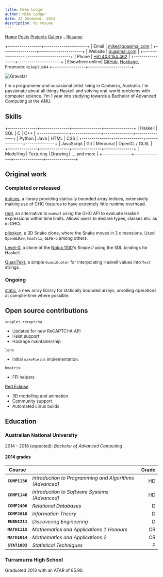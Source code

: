 ```yaml
---
title: Mike Ledger
author: Mike Ledger
date: 22 December, 2014
description: My resume
---
```


<div id="header">
<div id="navigation">
  <a href="/">Home</a>
  <a href="/posts">Posts</a>
  <a href="/projects">Projects</a>
  <a href="/gallery">Gallery</a>
  <a class="rss" href="/feed.xml">-</a>
  <a href="/resume.html">Resume</a>
</div>
<div id="details">

+-----------------+----------------------+
| Email           | <mike@quasimal.com>  | 
+-----------------+----------------------+
| Website         | [quasimal.com](http://quasimal.com) |
+-----------------+----------------------+
| Phone           | <a href="tel://+61403154462">+61 403 154 462</a>  |
+-----------------+----------------------+
| Elsewhere online| [GitHub](https://github.com/mikeplus64), [Hackage](http://hackage.haskell.org/user/MikeLedger), Freenode: `mikeplus64`
+-----------------+----------------------+

<img id="gravatar" alt="Gravatar" src="https://secure.gravatar.com/avatar/c9f4d28a5240e2b99d83a5848f49c01f?s=200" title="Gravatar (Wallace and Gromit: A Grand Day Out)" />
<div style="clear: both"></div>
</div>
</div>

<div id="content">

I'm a programmer and occasional artist living in Canberra, Australia. I'm
passionate about all things Haskell and solving real-world problems with
computer science. I'm 1 year into studying towards a Bachelor of Advanced
Computing at the ANU.

## Skills

<div id="skills">

+---------------+---------------+---------------+---------------+
| Haskell       | SQL           | C             | C++           |
+---------------+---------------+---------------+---------------+
| Python        | Java          | HTML          | CSS           |
+---------------+---------------+---------------+---------------+
| JavaScript    | Git           | Mercurial     | OpenGL / GLSL |
+---------------+---------------+---------------+---------------+
| Modelling     | Texturing     | Drawing       | ... and more  |
+---------------+---------------+---------------+---------------+

</div>

## Original work

### Completed or released

[indices](http://hackage.haskell.com/package/indices), a library providing
statically bounded array indices, extensively making use of GHC features to
have extremely little runtime overhead.

[repl](http://hackage.haskell.org/package/repl), an alternative to `mueval`
using the GHC API to evaluate Haskell expressions within time limits. Allows
users to declare types, classes etc. as in GHCi.

[plissken](http://quasimal.com/projects/plissken.html), a 3D Snake clone, where
the Snake moves in 3 dimensions. Used `OpenGLRaw`, `hmatrix`, `GLFW-b` among
others.

[Level-0](http://quasimal.com/projects/level_0.html), a clone of the
[Nokia 1100](https://en.wikipedia.org/wiki/Nokia_1100)'s *Snake II* using the
SDL bindings for Haskell.

[QuasiText](http://hackage.haskell.org/package/QuasiText), a simple `QuasiQuoter`
for interpolating Haskell values into `Text` strings.

### Ongoing

[static](https://github.com/mikeplus64/static), a new array library for
statically bounded arrays, unrolling operations at compile-time where possible.

## Open source contributions

`snaplet-recaptcha` 

- Updated for new ReCAPTCHA API
- Heist support
- Hackage maintainership

`lens`

- Initial `makeFields` implementation.

`hmatrix`

- FFI helpers

[Red Eclipse](http://redeclipse.net) 

- 3D modelling and animation
- Community support
- Automated Linux builds

## Education

### Australian National University
2014 - 2018 (expected): 
*Bachelor of Advanced Computing*

#### 2014 grades

<div id="grades">

Course |  | Grade
-----|-----|-----:
**`COMP1130`** | *Introduction to Programming and Algorithms (Advanced)* | HD
**`COMP1140`** | *Introduction to Software Systems (Advanced)* | HD
**`COMP2400`** | *Relational Databases* | D
**`COMP2610`** | *Information Theory* | D
**`ENGN1211`** | *Discovering Engineering* | D
**`MATH1115`** | *Mathematics and Applications 1 Honours* | CR
**`MATH1014`** | *Mathematics and Applications 2* | CR
**`STAT1003`** | *Statistical Techniques* | P

</div>

### Turramurra High School
Graduated 2013 with an ATAR of 85.90.

</div>
